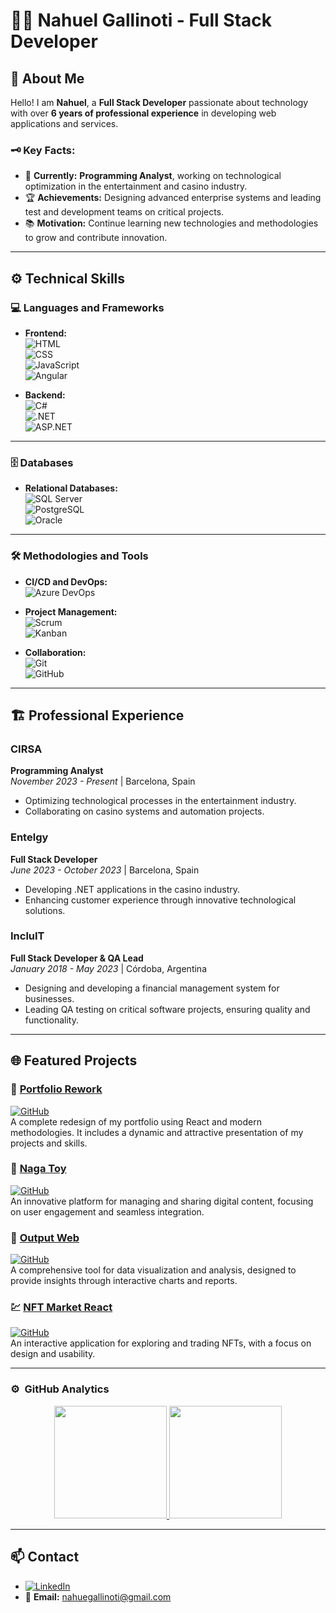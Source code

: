# 👨‍💻 **Nahuel Gallinoti** - Full Stack Developer  

## 🌟 **About Me**  

Hello! I am **Nahuel**, a **Full Stack Developer** passionate about technology with over **6 years of professional experience** in developing web applications and services.  


### 🗝️ **Key Facts:**  
- 💼 **Currently:** **Programming Analyst**, working on technological optimization in the entertainment and casino industry.  
- 🏆 **Achievements:** Designing advanced enterprise systems and leading test and development teams on critical projects.  
- 📚 **Motivation:** Continue learning new technologies and methodologies to grow and contribute innovation.  

---

## ⚙️ **Technical Skills**  

### 💻 **Languages and Frameworks**  
- **Frontend:**  
  ![HTML](https://img.shields.io/badge/-HTML5-E34F26?style=flat-square&logo=html5&logoColor=white)  
  ![CSS](https://img.shields.io/badge/-CSS3-1572B6?style=flat-square&logo=css3&logoColor=white)  
  ![JavaScript](https://img.shields.io/badge/-JavaScript-F7DF1E?style=flat-square&logo=javascript&logoColor=black)  
  ![Angular](https://img.shields.io/badge/-Angular-DD0031?style=flat-square&logo=angular&logoColor=white)  

- **Backend:**  
  ![C#](https://img.shields.io/badge/-C%23-239120?style=flat-square&logo=c-sharp&logoColor=white)  
  ![.NET](https://img.shields.io/badge/-.NET-512BD4?style=flat-square&logo=dotnet&logoColor=white)  
  ![ASP.NET](https://img.shields.io/badge/-ASP.NET-512BD4?style=flat-square&logo=dotnet&logoColor=white)  

---

### 🗄️ **Databases**
- **Relational Databases:**  
  ![SQL Server](https://img.shields.io/badge/-SQL%20Server-F8DC75?style=flat-square&logo=microsoft-sql-server&logoColor=black)  
  ![PostgreSQL](https://img.shields.io/badge/-PostgreSQL-336791?style=flat-square&logo=postgresql&logoColor=white)  
  ![Oracle](https://img.shields.io/badge/-Oracle-F80000?style=flat-square&logo=oracle&logoColor=white)  

---

### 🛠️ **Methodologies and Tools**  

- **CI/CD and DevOps:**  
  ![Azure DevOps](https://img.shields.io/badge/-Azure%20DevOps-0078D4?style=flat-square&logo=azuredevops&logoColor=white)
  
- **Project Management:**  
  ![Scrum](https://img.shields.io/badge/-Scrum-6DB33F?style=flat-square&logo=scrumalliance&logoColor=white)  
  ![Kanban](https://img.shields.io/badge/-Kanban-007ACC?style=flat-square&logo=kanban&logoColor=white)  

- **Collaboration:**  
  ![Git](https://img.shields.io/badge/-Git-F05032?style=flat-square&logo=git&logoColor=white)  
  ![GitHub](https://img.shields.io/badge/-GitHub-181717?style=flat-square&logo=github&logoColor=white)  

---



## 🏗️ **Professional Experience**  

### **CIRSA**  
**Programming Analyst**  
_November 2023 - Present_ | Barcelona, Spain  
- Optimizing technological processes in the entertainment industry.  
- Collaborating on casino systems and automation projects.  

### **Entelgy**  
**Full Stack Developer**  
_June 2023 - October 2023_ | Barcelona, Spain  
- Developing .NET applications in the casino industry.  
- Enhancing customer experience through innovative technological solutions.  

### **IncluIT**  
**Full Stack Developer & QA Lead**  
_January 2018 - May 2023_ | Córdoba, Argentina  
- Designing and developing a financial management system for businesses.  
- Leading QA testing on critical software projects, ensuring quality and functionality.  

---

## 🌐 **Featured Projects**  

### 🎨 [Portfolio Rework](http://portfolio-rework-rouge.vercel.app/)  
[![GitHub](https://img.shields.io/badge/GitHub-Portfolio--Rework-blue?logo=github)](https://github.com/nahuegallinoti/portfolio-rework)  
A complete redesign of my portfolio using React and modern methodologies. It includes a dynamic and attractive presentation of my projects and skills.  

### 🤖 [Naga Toy](https://naga-toy.vercel.app/)  
[![GitHub](https://img.shields.io/badge/GitHub-Droyz-blue?logo=github)](https://github.com/nahuegallinoti/naga-toy)  
An innovative platform for managing and sharing digital content, focusing on user engagement and seamless integration.  

### 🪩 [Output Web](http://output-club.vercel.app/)  
[![GitHub](https://img.shields.io/badge/GitHub-Output-blue?logo=github)](https://github.com/nahuegallinoti/output)  
A comprehensive tool for data visualization and analysis, designed to provide insights through interactive charts and reports.  

### 💹 [NFT Market React](https://github.com/nahuegallinoti/nft-market-react)
[![GitHub](https://img.shields.io/badge/GitHub-Output-blue?logo=github)](https://github.com/nahuegallinoti/nft-market-react)  
An interactive application for exploring and trading NFTs, with a focus on design and usability.  

---

### ⚙️ &nbsp;GitHub Analytics

<p align="center">
<a href="https://github.com/PolVazquez">
  <img height="180em" src="https://github-readme-stats-eight-theta.vercel.app/api?username=nahuegallinoti&show_icons=true&theme=algolia&include_all_commits=true&count_private=true"/>
  <img height="180em" src="https://github-readme-stats-eight-theta.vercel.app/api/top-langs/?username=nahuegallinoti&layout=compact&langs_count=8&theme=algolia"/>
</a>
</p>

---

## 📫 **Contact**  

- [![LinkedIn](https://img.shields.io/badge/-LinkedIn-0077B5?style=flat-square&logo=linkedin&logoColor=white)](https://www.linkedin.com/in/nahuel-gallinoti-1b482213a/)  
- 📧 **Email:** [nahuegallinoti@gmail.com](mailto:nahuegallinoti@gmail.com)  
